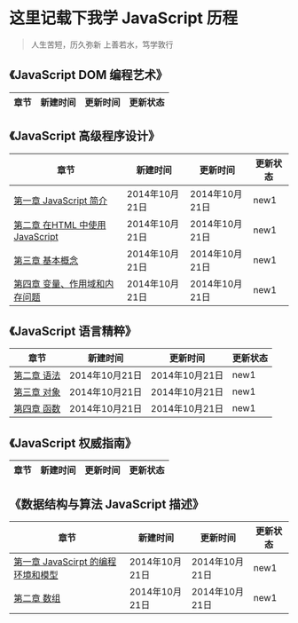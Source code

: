 # 这里记载下我学 JavaScript 历程

>人生苦短，历久弥新
  >上善若水，笃学敦行

## 《JavaScript DOM 编程艺术》

|  章节     |  新建时间    |   更新时间   |更新状态|
|-----------|--------------|--------------|--------|


## 《JavaScript 高级程序设计》

|             章节                  |  新建时间    |   更新时间   |更新状态|
|-----------------------------------|--------------|--------------|--------|
|   [第一章 JavaScript 简介]()      |2014年10月21日|2014年10月21日|  new1  |
|[第二章 在HTML 中使用 JavaScript]()|2014年10月21日|2014年10月21日|  new1  |
|       [第三章 基本概念]()         |2014年10月21日|2014年10月21日|  new1  |
| [第四章 变量、作用域和内存问题]() |2014年10月21日|2014年10月21日|  new1  |


## 《JavaScript 语言精粹》

|  章节     |  新建时间    |   更新时间   |更新状态|
|-----------|--------------|--------------|--------|
|[第二章 语法]()|2014年10月21日|2014年10月21日|  new1  |
|[第三章 对象]()|2014年10月21日|2014年10月21日|  new1  |
|[第四章 函数]()|2014年10月21日|2014年10月21日|  new1  |


## 《JavaScript 权威指南》

|  章节     |  新建时间    |   更新时间   |更新状态|
|-----------|--------------|--------------|--------|


## 《数据结构与算法 JavaScript 描述》

|                 章节                  |  新建时间    |   更新时间  |更新状态|
|---------------------------------------|--------------|--------------|-------|
| [第一章 JavaScirpt 的编程环境和模型]()|2014年10月21日|2014年10月21日|new1|
|         [第二章 数组]()               |2014年10月21日|2014年10月21日|new1|

